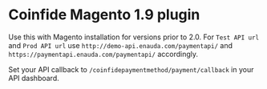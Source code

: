 # Coinfide Magento 1.9 plugin

Use this with Magento installation for versions prior to 2.0. For ```Test API url``` and ```Prod API url``` use ```http://demo-api.enauda.com/paymentapi/``` and ```https://paymentapi.enauda.com/paymentapi/``` accordingly.

Set your API callback to ```/coinfidepaymentmethod/payment/callback``` in your API dashboard.
